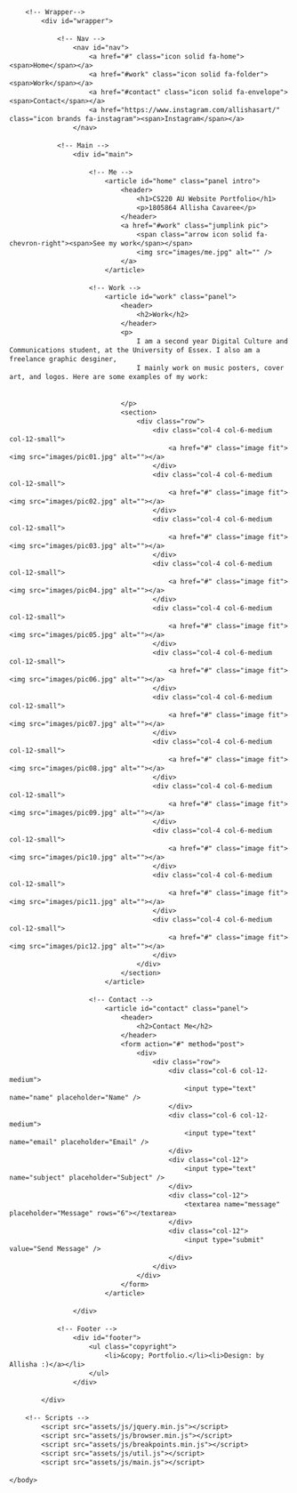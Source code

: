 <!DOCTYPE HTML>

<html>
	<head>
		<title>CS220 AU Website Portfolio</title>
		<meta charset="utf-8" />
		<meta name="viewport" content="width=device-width, initial-scale=1, user-scalable=no" />
		<link rel="stylesheet" href="assets/css/main.css" />
		<noscript><link rel="stylesheet" href="assets/css/noscript.css" /></noscript>
	</head>
	<body class="is-preload">

		<!-- Wrapper-->
			<div id="wrapper">

				<!-- Nav -->
					<nav id="nav">
						<a href="#" class="icon solid fa-home"><span>Home</span></a>
						<a href="#work" class="icon solid fa-folder"><span>Work</span></a>
						<a href="#contact" class="icon solid fa-envelope"><span>Contact</span></a>
						<a href="https://www.instagram.com/allishasart/" class="icon brands fa-instagram"><span>Instagram</span></a>
					</nav>

				<!-- Main -->
					<div id="main">

						<!-- Me -->
							<article id="home" class="panel intro">
								<header>
									<h1>CS220 AU Website Portfolio</h1>
									<p>1805864 Allisha Cavaree</p>
								</header>
								<a href="#work" class="jumplink pic">
									<span class="arrow icon solid fa-chevron-right"><span>See my work</span></span>
									<img src="images/me.jpg" alt="" />
								</a>
							</article>

						<!-- Work -->
							<article id="work" class="panel">
								<header>
									<h2>Work</h2>
								</header>
								<p>
									I am a second year Digital Culture and Communications student, at the University of Essex. I also am a freelance graphic desginer,
									I mainly work on music posters, cover art, and logos. Here are some examples of my work: 
									
				
								</p>
								<section>
									<div class="row">
										<div class="col-4 col-6-medium col-12-small">
											<a href="#" class="image fit"><img src="images/pic01.jpg" alt=""></a>
										</div>
										<div class="col-4 col-6-medium col-12-small">
											<a href="#" class="image fit"><img src="images/pic02.jpg" alt=""></a>
										</div>
										<div class="col-4 col-6-medium col-12-small">
											<a href="#" class="image fit"><img src="images/pic03.jpg" alt=""></a>
										</div>
										<div class="col-4 col-6-medium col-12-small">
											<a href="#" class="image fit"><img src="images/pic04.jpg" alt=""></a>
										</div>
										<div class="col-4 col-6-medium col-12-small">
											<a href="#" class="image fit"><img src="images/pic05.jpg" alt=""></a>
										</div>
										<div class="col-4 col-6-medium col-12-small">
											<a href="#" class="image fit"><img src="images/pic06.jpg" alt=""></a>
										</div>
										<div class="col-4 col-6-medium col-12-small">
											<a href="#" class="image fit"><img src="images/pic07.jpg" alt=""></a>
										</div>
										<div class="col-4 col-6-medium col-12-small">
											<a href="#" class="image fit"><img src="images/pic08.jpg" alt=""></a>
										</div>
										<div class="col-4 col-6-medium col-12-small">
											<a href="#" class="image fit"><img src="images/pic09.jpg" alt=""></a>
										</div>
										<div class="col-4 col-6-medium col-12-small">
											<a href="#" class="image fit"><img src="images/pic10.jpg" alt=""></a>
										</div>
										<div class="col-4 col-6-medium col-12-small">
											<a href="#" class="image fit"><img src="images/pic11.jpg" alt=""></a>
										</div>
										<div class="col-4 col-6-medium col-12-small">
											<a href="#" class="image fit"><img src="images/pic12.jpg" alt=""></a>
										</div>
									</div>
								</section>
							</article>

						<!-- Contact -->
							<article id="contact" class="panel">
								<header>
									<h2>Contact Me</h2>
								</header>
								<form action="#" method="post">
									<div>
										<div class="row">
											<div class="col-6 col-12-medium">
												<input type="text" name="name" placeholder="Name" />
											</div>
											<div class="col-6 col-12-medium">
												<input type="text" name="email" placeholder="Email" />
											</div>
											<div class="col-12">
												<input type="text" name="subject" placeholder="Subject" />
											</div>
											<div class="col-12">
												<textarea name="message" placeholder="Message" rows="6"></textarea>
											</div>
											<div class="col-12">
												<input type="submit" value="Send Message" />
											</div>
										</div>
									</div>
								</form>
							</article>

					</div>

				<!-- Footer -->
					<div id="footer">
						<ul class="copyright">
							<li>&copy; Portfolio.</li><li>Design: by Allisha :)</a></li>
						</ul>
					</div>

			</div>

		<!-- Scripts -->
			<script src="assets/js/jquery.min.js"></script>
			<script src="assets/js/browser.min.js"></script>
			<script src="assets/js/breakpoints.min.js"></script>
			<script src="assets/js/util.js"></script>
			<script src="assets/js/main.js"></script>

	</body>
</html>
